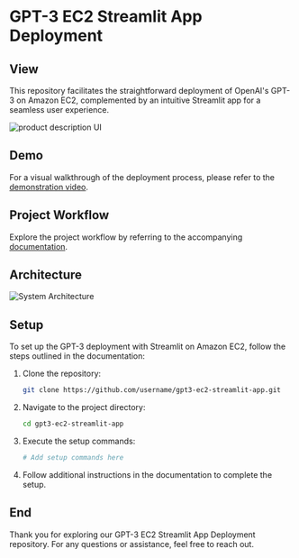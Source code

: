 # GPT-3 EC2 Streamlit App Deployment
## View
This repository facilitates the straightforward deployment of OpenAI's GPT-3 on Amazon EC2, complemented by an intuitive Streamlit app for a seamless user experience.

![product description UI](https://drive.google.com/drive/folders/1mqc4-qiW1pQqV3eFX6FDFUbdOQ2PLz-m)

## Demo

For a visual walkthrough of the deployment process, please refer to the [demonstration video](https://drive.google.com/drive/folders/1mqc4-qiW1pQqV3eFX6FDFUbdOQ2PLz-m).

## Project Workflow

Explore the project workflow by referring to the accompanying [documentation](link_to_documentation).

## Architecture

![System Architecture](link_to_architecture_image)

## Setup

To set up the GPT-3 deployment with Streamlit on Amazon EC2, follow the steps outlined in the documentation:

1. Clone the repository:
    ```bash
    git clone https://github.com/username/gpt3-ec2-streamlit-app.git
    ```

2. Navigate to the project directory:
    ```bash
    cd gpt3-ec2-streamlit-app
    ```

3. Execute the setup commands:
    ```bash
    # Add setup commands here
    ```

4. Follow additional instructions in the documentation to complete the setup.

## End

Thank you for exploring our GPT-3 EC2 Streamlit App Deployment repository. For any questions or assistance, feel free to reach out.
